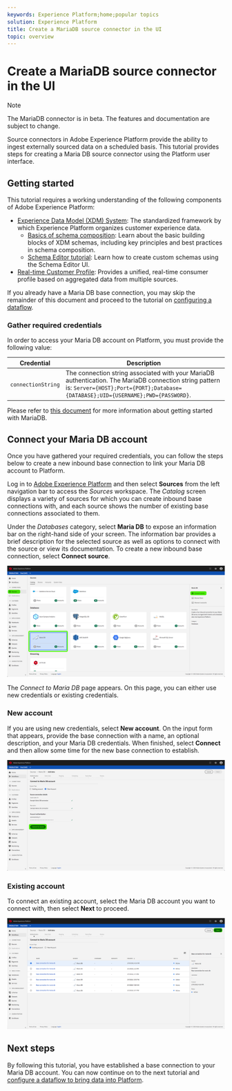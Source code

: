 ```yaml
---
keywords: Experience Platform;home;popular topics
solution: Experience Platform
title: Create a MariaDB source connector in the UI
topic: overview
---
```


# Create a MariaDB source connector in the UI

> [!NOTE]
> The MariaDB connector is in beta. The features and documentation are subject to change.

Source connectors in Adobe Experience Platform provide the ability to ingest externally sourced data on a scheduled basis. This tutorial provides steps for creating a Maria DB source connector using the Platform user interface.

## Getting started

This tutorial requires a working understanding of the following components of Adobe Experience Platform:

*   [Experience Data Model (XDM) System](../../../../../xdm/home.md): The standardized framework by which Experience Platform organizes customer experience data.
    *   [Basics of schema composition](../../../../../xdm/schema/composition.md): Learn about the basic building blocks of XDM schemas, including key principles and best practices in schema composition.
    *   [Schema Editor tutorial](../../../../../xdm/tutorials/create-schema-ui.md): Learn how to create custom schemas using the Schema Editor UI.
*   [Real-time Customer Profile](../../../../../profile/home.md): Provides a unified, real-time consumer profile based on aggregated data from multiple sources.

If you already have a Maria DB base connection, you may skip the remainder of this document and proceed to the tutorial on [configuring a dataflow](../../dataflow/databases.md).

### Gather required credentials

In order to access your Maria DB account on Platform, you must provide the following value:

| Credential | Description |
| ---------- | ----------- |
| `connectionString` | The connection string associated with your MariaDB authentication. The MariaDB connection string pattern is: `Server={HOST};Port={PORT};Database={DATABASE};UID={USERNAME};PWD={PASSWORD}`. |

Please refer to [this document](https://mariadb.com/kb/en/about-mariadb-connector-odbc/) for more information about getting started with MariaDB.

## Connect your Maria DB account

Once you have gathered your required credentials, you can follow the steps below to create a new inbound base connection to link your Maria DB account to Platform.

Log in to <a href="https://platform.adobe.com" target="_blank">Adobe Experience Platform</a> and then select **Sources** from the left navigation bar to access the *Sources* workspace. The *Catalog* screen displays a variety of sources for which you can create inbound base connections with, and each source shows the number of existing base connections associated to them.

Under the *Databases* category, select **Maria DB** to expose an information bar on the right-hand side of your screen. The information bar provides a brief description for the selected source as well as options to connect with the source or view its documentation. To create a new inbound base connection, select **Connect source**. 

![](../../../../images/tutorials/create/maria-db/sources-catalog.png)

The *Connect to Maria DB* page appears. On this page, you can either use new credentials or existing credentials.

### New account

If you are using new credentials, select **New account**. On the input form that appears, provide the base connection with a name, an optional description, and your Maria DB credentials. When finished, select **Connect** and then allow some time for the new base connection to establish.

![](../../../../images/tutorials/create/maria-db/new-credentials.png)

### Existing account

To connect an existing account, select the Maria DB account you want to connect with, then select **Next** to proceed.

![](../../../../images/tutorials/create/maria-db/existing-credentials.png)

## Next steps

By following this tutorial, you have established a base connection to your Maria DB account. You can now continue on to the next tutorial and [configure a dataflow to bring data into Platform](../../dataflow/databases.md).